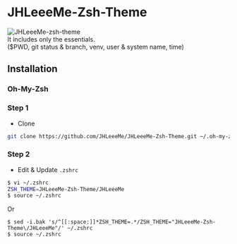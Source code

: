 # JHLeeeMe-Zsh-Theme
![JHLeeeMe-zsh-theme](https://user-images.githubusercontent.com/31606119/76569425-7112a080-64f6-11ea-85c1-08d8431eddcb.png)  
It includes only the essentials.  
($PWD, git status & branch, venv, user & system name, time)


## Installation
### Oh-My-Zsh
### Step 1
* Clone  
```bash
git clone https://github.com/JHLeeeMe/JHLeeeMe-Zsh-Theme.git ~/.oh-my-zsh/custom/themes/JHLeeeMe-Zsh-Theme/
```
  
### Step 2
* Edit & Update `.zshrc`  
```bash
$ vi ~/.zshrc  
ZSH_THEME=JHLeeeMe-Zsh-Theme/JHLeeeMe
$ source ~/.zshrc
```
Or
```
$ sed -i.bak 's/^[[:space:]]*ZSH_THEME=.*/ZSH_THEME="JHLeeeMe-Zsh-Theme\/JHLeeeMe"/' ~/.zshrc
$ source ~/.zshrc
```
